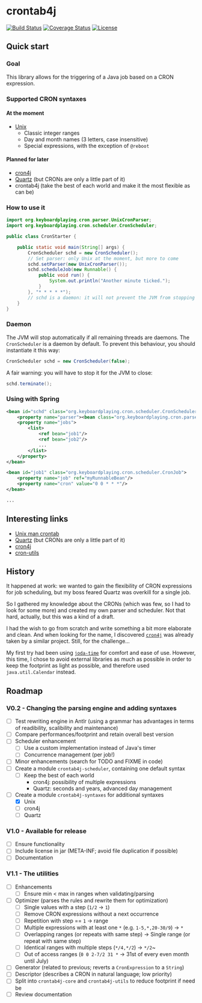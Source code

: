 # crontab4j

[![Build Status][1]][2]
[![Coverage Status][3]][4]
[![License][5]][6]

## Quick start

### Goal

This library allows for the triggering of a Java job based on a CRON expression.

### Supported CRON syntaxes

#### At the moment

* [Unix][7]
  * Classic integer ranges
  * Day and month names (3 letters, case insensitive)
  * Special expressions, with the exception of ``@reboot``

#### Planned for later

* [cron4j][8]
* [Quartz][10] (but CRONs are only a little part of it)
* crontab4j (take the best of each world and make it the most flexible as can be)

### How to use it

```java
import org.keyboardplaying.cron.parser.UnixCronParser;
import org.keyboardplaying.cron.scheduler.CronScheduler;

public class CronStarter {

    public static void main(String[] args) {
        CronScheduler schd = new CronScheduler();
        // Set parser: only Unix at the moment, but more to come
        schd.setParser(new UnixCronParser());
        schd.scheduleJob(new Runnable() {
            public void run() {
                System.out.println("Another minute ticked.");
            }
        }, "* * * * *");
        // schd is a daemon: it will not prevent the JVM from stopping
    }
}
```

### Daemon

The JVM will stop automatically if all remaining threads are daemons. The ``CronScheduler`` is a daemon
by default. To prevent this behaviour, you should instantiate it this way:
```java
CronScheduler schd = new CronScheduler(false);
```

A fair warning: you will have to stop it for the JVM to close:
```java
schd.terminate();
```

### Using with Spring

```xml
<bean id="schd" class="org.keyboardplaying.cron.scheduler.CronScheduler">
    <property name="parser"><bean class="org.keyboardplaying.cron.parser.UnixCronParser"/></property>
    <property name="jobs">
        <list>
            <ref bean="job1"/>
            <ref bean="job2"/>
            ...
        </list>
    </property>
</bean>

<bean id="job1" class="org.keyboardplaying.cron.scheduler.CronJob">
    <property name="job" ref="myRunnableBean"/>
    <property name="cron" value="0 0 * * *"/>
</bean>

...
```

## Interesting links

* [Unix man crontab][7]
* [Quartz][10] (but CRONs are only a little part of it)
* [cron4j][8]
* [cron-utils][9]

## History

It happened at work: we wanted to gain the flexibility of CRON expressions for job scheduling, but
my boss feared Quartz was overkill for a single job.

So I gathered my knowledge about the CRONs (which was few, so I had to look for some more) and
created my own parser and scheduler. Not that hard, actually, but this was a kind of a draft.

I had the wish to go from scratch and write something a bit more elaborate and clean. And when
looking for the name, I discovered [``cron4j``][8] was already taken by a similar project. Still,
for the challenge...

My first try had been using [``joda-time``][11] for comfort and ease of use. However, this time, I
chose to avoid external libraries as much as possible in order to keep the footprint as light as
possible, and therefore used ``java.util.Calendar`` instead.

## Roadmap

### V0.2 - Changing the parsing engine and adding syntaxes

  * [ ] Test rewriting engine in Antlr (using a grammar has advantages in terms of readibility,
scalibility and maintenance)
  * [ ] Compare performances/footprint and retain overall best version
  * [ ] Scheduler enhancement
    * [ ] Use a custom implementation instead of Java's timer
    * [ ] Concurrence management (per job!)
  * [ ] Minor enhancements (search for TODO and FIXME in code)
  * [ ] Create a module ``crontab4j-scheduler``, containing one default syntax
    * [ ] Keep the best of each world
      * cron4j: possibility of multiple expressions
      * Quartz: seconds and years, advanced day management
  * [ ] Create a module ``crontab4j-syntaxes`` for additional syntaxes
    * [x] Unix
    * [ ] cron4j
    * [ ] Quartz

### V1.0 - Available for release

  * [ ] Ensure functionality
  * [ ] Include license in jar (META-INF; avoid file duplication if possible)
  * [ ] Documentation

### V1.1 - The utilities

  * [ ] Enhancements
    * [ ] Ensure min < max in ranges when validating/parsing
  * [ ] Optimizer (parses the rules and rewrite them for optimization)
    * [ ] Single values with a step (``1/2`` -> ``1``)
    * [ ] Remove CRON expressions without a next occurrence
    * [ ] Repetition with step == ``1`` -> range
    * [ ] Multiple expressions with at least one ``*`` (e.g. ``1-5,*,20-30/9``) -> ``*``
    * [ ] Overlapping ranges (or repeats with same step) -> Single range (or repeat with same step)
    * [ ] Identical ranges with multiple steps (``*/4,*/2``) -> ``*/2``~
    * [ ] Out of access ranges (``0 0 2-7/2 31 *`` -> 31st of every even month until July)
  * [ ] Generator (related to previous; reverts a ``CronExpression`` to a ``String``)
  * [ ] Descriptor (describes a CRON in natural language; low priority)
  * [ ] Split into ``crontab4j-core`` and ``crontab4j-utils`` to reduce footprint if need be
  * [ ] Review documentation

[1]: http://img.shields.io/travis/cyChop/crontab4j/master.svg
[2]: https://travis-ci.org/cyChop/crontab4j
[3]: http://img.shields.io/coveralls/cyChop/crontab4j/master.svg
[4]: https://coveralls.io/r/cyChop/crontab4j?branch=master
[5]: https://img.shields.io/badge/license-BSD-blue.svg
[6]: http://opensource.org/licenses/BSD-3-Clause
[7]: http://www.unix.com/man-page/linux/5/crontab/
[8]: http://www.sauronsoftware.it/projects/cron4j/
[9]: https://github.com/jmrozanec/cron-utils
[10]: http://quartz-scheduler.org/
[11]: http://www.joda.org/joda-time/
